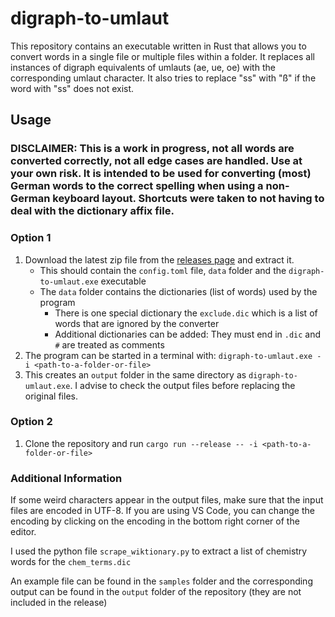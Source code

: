 # digraph-to-umlaut

This repository contains an executable written in Rust that allows you to convert words in a single file or multiple files within a folder. It replaces all instances of digraph equivalents of umlauts (ae, ue, oe) with the corresponding umlaut character. It also tries to replace "ss" with "ß" if the word with "ss" does not exist.

## Usage

### DISCLAIMER: This is a work in progress, not all words are converted correctly, not all edge cases are handled. Use at your own risk. It is intended to be used for converting (most) German words to the correct spelling when using a non-German keyboard layout. Shortcuts were taken to not having to deal with the dictionary affix file.

### Option 1

1. Download the latest zip file from the [releases page](https://github.com/tectin0/digraph-to-umlaut/releases) and extract it.
   - This should contain the `config.toml` file, `data` folder and the `digraph-to-umlaut.exe` executable
   - The `data` folder contains the dictionaries (list of words) used by the program
     - There is one special dictionary the `exclude.dic` which is a list of words that are ignored by the converter
     - Additional dictionaries can be added: They must end in `.dic` and `#` are treated as comments
2. The program can be started in a terminal with: `digraph-to-umlaut.exe -i <path-to-a-folder-or-file>`
3. This creates an `output` folder in the same directory as `digraph-to-umlaut.exe`. I advise to check the output files before replacing the original files.

### Option 2

1. Clone the repository and run `cargo run --release -- -i <path-to-a-folder-or-file>`

### Additional Information

If some weird characters appear in the output files, make sure that the input files are encoded in UTF-8. If you are using VS Code, you can change the encoding by clicking on the encoding in the bottom right corner of the editor.

I used the python file `scrape_wiktionary.py` to extract a list of chemistry words for the `chem_terms.dic`

An example file can be found in the `samples` folder and the corresponding output can be found in the `output` folder of the repository (they are not included in the release)
